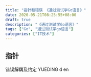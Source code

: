 ```yaml
---
title: "指针和错误 《通过测试学Go语言》"
date: 2020-05-21T08:25:55+08:00
draft: true
description: "《通过测试学Go语言》"
tags: ["Go", "通过测试学go语言"]
categories: ["IT技术"]
---
```


## 指针

错误解耦及约定    YUEDING d en

